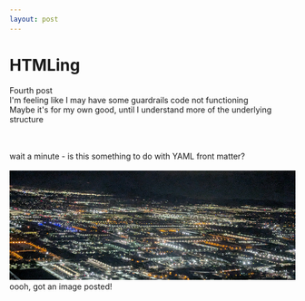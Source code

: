 ```yaml
---
layout: post
---
```

<!DOCTYPE html>
<html>
<head>
</head>
<body>

<h1>HTMLing</h1>
<p>Fourth post<br>
I'm feeling like I may have some guardrails
code not functioning<BR>
Maybe it's for my own good, until I understand more of the underlying structure<br></p><br><br>
wait a minute - is this something to do with YAML front matter? 
<br><br>
<img src="https://github.com/johntrendler/learning/blob/main/assets/image/landing.jpg" alt="view from a landing airplane at night">
<br>
oooh, got an image posted!
</body>
</html>

